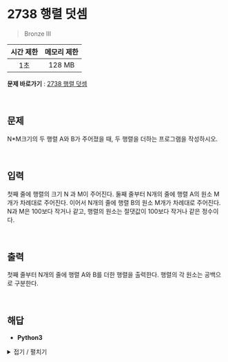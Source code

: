 # 2738 행렬 덧셈
> Bronze III

|시간 제한|메모리 제한|
|:---:|:---:|
|1초|128 MB|

**문제 바로가기** : [2738 행렬 덧셈](https://www.acmicpc.net/problem/2738 "2738 행렬 덧셈")

</br>

## 문제
N*M크기의 두 행렬 A와 B가 주어졌을 때, 두 행렬을 더하는 프로그램을 작성하시오.

</br>

## 입력
첫째 줄에 행렬의 크기 N 과 M이 주어진다. 둘째 줄부터 N개의 줄에 행렬 A의 원소 M개가 차례대로 주어진다. 이어서 N개의 줄에 행렬 B의 원소 M개가 차례대로 주어진다. N과 M은 100보다 작거나 같고, 행렬의 원소는 절댓값이 100보다 작거나 같은 정수이다.

</br>

## 출력
첫째 줄부터 N개의 줄에 행렬 A와 B를 더한 행렬을 출력한다. 행렬의 각 원소는 공백으로 구분한다.

</br>

## 해답
- **Python3**
<details>
<summary>접기 / 펼치기</summary>
<div markdown="1">

```py
n, m = map(int, input().split())

aryInput = [
    tuple(map(int, input().split()))
    for _ in range(n)
]

for i in range(n):
    arySum = tuple(map(int, input().split()))
    for j in range(m):
        print(aryInput[i][j] + arySum[j], end=' ')
    print()
```

</div>
</details>